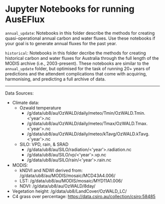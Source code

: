 # Jupyter Notebooks for running AusEFlux

`annual_update`: Notebooks in this folder describe the methods for creating quasi-operational annual carbon and water fluxes. Use these notebooks if your goal is to generate annual fluxes for the past year.

`historical`: Notebooks in this folder decribe the methods for creating historical carbon and water fluxes for Australia through the full length of the MODIS archive (i.e., 2003-present). These notebooks are similar to the `annual_update` folder, but optimised for the task of running 20+ years of predictions and the attendent complications that come with acquiring, harmonising, and predicting a full archive of data.

---
Data Sources:
* Climate data:
    * Ozwald temperature
        * /g/data/ub8/au/OzWALD/daily/meteo/Tmin/OzWALD.Tmin.<'year'>.nc
        * /g/data/ub8/au/OzWALD/daily/meteo/Tmax/OzWALD.Tmax.<'year'>.nc
        * /g/data/ub8/au/OzWALD/daily/meteo/kTavg/OzWALD.kTavg.<'year'>.nc
    * SILO: VPD, rain, & SRAD
        * /g/data/ub8/au/SILO/radiation/<'year'>.radiation.nc
        * /g/data/ub8/au/SILO/vp/<'year'>.vp.nc
        * /g/data/ub8/au/SILO/rain/<'year'>.rain.nc
* MODIS:
    * kNDVI and NDWI derived from: /g/data/ub8/au/MODIS/mosaic/MCD43A4.006/
    * LST: /g/data/ub8/au/MODIS/mosaic/MYD11A1.006/
    * NDVI: /g/data/ub8/au/OzWALD/8day/
* Vegetation height: /g/data/ub8/LandCover/OzWALD_LC/
* C4 grass over percentage: https://data.csiro.au/collection/csiro:58485
